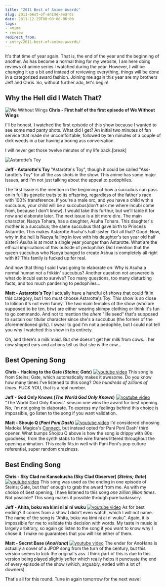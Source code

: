 ```yaml
---
title: "2011 Best of Anime Awards"
slug: 2011-best-of-anime-awards
date: 2011-12-29T00:00:00-06:00
tags:
- anime
- review
redirect_from:
- entry/2011-best-of-anime-awards/
---
```

It's that time of year again. That is, the end of the year and the beginning of another. As has become a normal thing for my website, I am here doing reviews of anime series I watched during the year. However, I will be changing it up a bit and instead of reviewing everything, things will be done in a categorized award fashion. Joining me again this year are my brothers Jeff and Chris. So, without further ado, let's begin!

## Why the Hell did I Watch That?

![](http://images.dxprog.com/blog/2011_reviews_wings.jpg "We Without Wings")
**Chris - First half of the first episode of We Without Wings**

I'll be honest, I watched the first episode of this show because I wanted to see some mad panty shots.  What did I get?  An initial two minutes of fan service that made _me_ uncomfortable, followed by ten minutes of a couple of dick weeds in a bar having a boring ass conversation.

I will never get those twelve minutes of my life back.[break]

![](http://images.dxprog.com/blog/2011_reviews_astarotte.jpg "Astarotte's Toy")

**Jeff - Astarotte's Toy**
"Astarotte's Toy", though it could be called "Ass-tarotte's Toy" for all the ass shots in the show. This anime has some major issues, and I'm not just talking about the appeal to pedophiles.

The first issue is the mention in the beginning of how a succubus can pass on in full its genetic traits to its offspring, regardless of the father's race with 100% transference. If you're a male orc, and you have a child with a succubus, your child will be a succubus(don't ask me where incubi come from, because I don't know). I would take this furthur, but we'll table it for now and elaborate later. The next issue is a bit more dire. The main character, Naoya Tohara, has a daughter, Asuha Tohara. This daughter's mother is a succubus; the same succubus that gave birth to Princess Astarotte. This makes Astarotte Asuha's half-sister. Got all that? Good. Now, why in the hell is Naoya falling in love with his daughter's ten year old half sister? Asuha is at most a single year younger than Astarotte. What are the ethical implications of this outside of pedophilia? Did I mention that the queen succubus who Naoya banged to create Ashua is completely all right with it? This family is fucked up for real.

And now that thing I said I was going to elaborate on: Why is Asuha a normal human not a frikkin' succubus? Another question not answered is what do incubi eat to survive? Too many questions, too many disturbing facts, and too much pandering to pedophiles...


**Matt - Astarotte's Toy**
I actually have a handful of shows that could fit in this category, but I too must choose Astarotte's Toy. This show is so close to lolicon it's not even funny. The two main females of the show (who are supposed to be ten, btw) are either wearing skimpy clothing or think it's fun to go commando. And not to mention the *ahem* "life seed" that's supposed to sustain our titular character since she's a succubus (the former of the aforementioned girls). I swear to god I'm not a pedophile, but I could not tell you why I watched this show in its entirety.

Oh, and there's a milk maid. But she doesn't get her milk from cows... her cow shaped ears and actions tell us that she _is_ the cow...

## Best Opening Song
**Chris - Hacking to the Gate (_Steins; Gate_)**
[![youtube video](https://img.youtube.com/vi/nLGS_rNSlKU/0.jpg)](https://www.youtube.com/watch?v=nLGS_rNSlKU)
This song is from Steins; Gate, which automatically makes it awesome.  Do you know how many times I've listened to this song?  _One hundreds of zillions of times_.  FUCK YOU, that is a real number.

**Jeff - God Only Knows (_The World God Only Knows_)**
[![youtube video](https://img.youtube.com/vi/wDQvptDvA_0/0.jpg)](https://www.youtube.com/watch?v=wDQvptDvA_0)
"The World God Only Knows" season one wins the award for best opening. No, I'm not going to elaborate. To express my feelings behind this choice is impossible, go listen to the song if you want validation.

**Matt - Shoujo Q (_Pani Poni Dash_)**
[![youtube video](https://img.youtube.com/vi/dQbaJquz_jo/0.jpg)](https://www.youtube.com/watch?v=dQbaJquz_jo)
I'd considered choosing Madoka Magica's [Connect](http://www.youtube.com/watch?v=btNSYi2QMTM), but instead opted for Pani Poni Dash' third opener. What bumps Shojou Q above is how the song is drippy with 80s goodness, from the synth stabs to the wire frames littered throughout the opening animation. This really fits in well with Pani Poni's pop culture referential, super random craziness.

## Best Ending Song
**Chris - Sky Clad no Kansokusha (Sky Clad Observer) (_Steins; Gate_)**
[![youtube video](https://img.youtube.com/vi/mKQ2DCMC0JM/0.jpg)](https://www.youtube.com/watch?v=mKQ2DCMC0JM)
This song was used as the ending in one episode of Steins; Gate, but that' enough to grab the award from me.  As with my choice of best opening, I have listened to this song _one zillion jillion times_.  Not possible?  This song makes it possible through pure badassery.

**Jeff - Ahita, boku wa kimi ni ai ni wuku**
[![youtube video](https://img.youtube.com/vi/3xIM-JnIB8s/0.jpg)](https://www.youtube.com/watch?v=3xIM-JnIB8s)
As for best ending? It comes from a show I didn't even watch, which I will not name. The name of the song is "Ahita, boku wa kimi ni ai ni wuku". Again, it is impossible for me to validate this decision with words. My taste in music is largely arbitrary, so again go listen to the song if you want to know why I chose it.
I make no guarantees that you will like either of them.

**Matt - Secret Base (_AnoHana_)**
[![youtube video](https://img.youtube.com/vi/asQHzJYIF2A/0.jpg)](https://www.youtube.com/watch?v=asQHzJYIF2A)
The ender for AnoHana is actually a cover of a JPOP song from the turn of the century, but this version seems to kick the original's ass. I think part of this is due to this version being played slightly softer which really helps it punctuate the end of every episode of the show (which, arguably, ended with a lot of downers).

That's all for this round. Tune in again tomorrow for the next wave!
